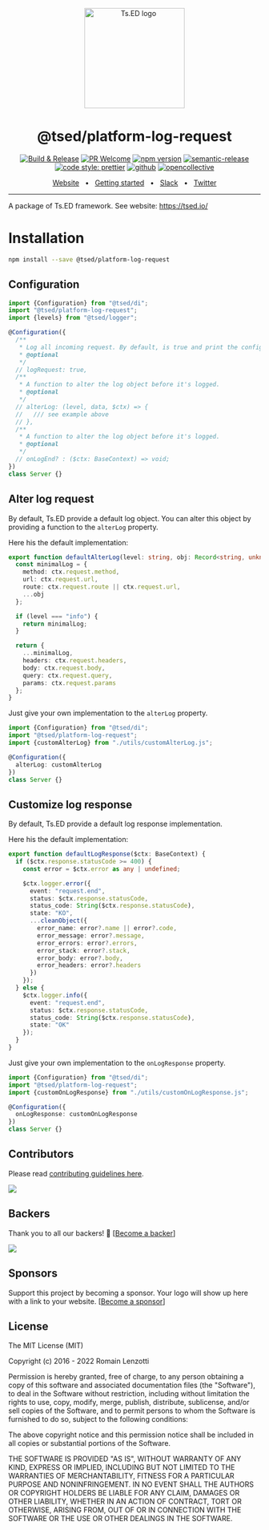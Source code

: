 <p style="text-align: center" align="center">
 <a href="https://tsed.io" target="_blank"><img src="https://tsed.io/tsed-og.png" width="200" alt="Ts.ED logo"/></a>
</p>

<div align="center">
   <h1>@tsed/platform-log-request</h1>

[![Build & Release](https://github.com/tsedio/tsed/workflows/Build%20&%20Release/badge.svg)](https://github.com/tsedio/tsed/actions?query=workflow%3A%22Build+%26+Release%22)
[![PR Welcome](https://img.shields.io/badge/PRs-welcome-brightgreen.svg)](https://github.com/tsedio/tsed/blob/master/CONTRIBUTING.md)
[![npm version](https://badge.fury.io/js/%40tsed%2Fcommon.svg)](https://badge.fury.io/js/%40tsed%2Fcommon)
[![semantic-release](https://img.shields.io/badge/%20%20%F0%9F%93%A6%F0%9F%9A%80-semantic--release-e10079.svg)](https://github.com/semantic-release/semantic-release)
[![code style: prettier](https://img.shields.io/badge/code_style-prettier-ff69b4.svg?style=flat-square)](https://github.com/prettier/prettier)
[![github](https://img.shields.io/static/v1?label=Github%20sponsor&message=%E2%9D%A4&logo=GitHub&color=%23fe8e86)](https://github.com/sponsors/romakita)
[![opencollective](https://img.shields.io/static/v1?label=OpenCollective%20sponsor&message=%E2%9D%A4&logo=OpenCollective&color=%23fe8e86)](https://opencollective.com/tsed)

</div>

<div align="center">
  <a href="https://tsed.io/">Website</a>
  <span>&nbsp;&nbsp;•&nbsp;&nbsp;</span>
  <a href="https://tsed.io/getting-started/">Getting started</a>
  <span>&nbsp;&nbsp;•&nbsp;&nbsp;</span>
  <a href="https://slack.tsed.io">Slack</a>
  <span>&nbsp;&nbsp;•&nbsp;&nbsp;</span>
  <a href="https://twitter.com/TsED_io">Twitter</a>
</div>

<hr />

A package of Ts.ED framework. See website: https://tsed.io/

# Installation

```bash
npm install --save @tsed/platform-log-request
```

## Configuration

```ts
import {Configuration} from "@tsed/di";
import "@tsed/platform-log-request";
import {levels} from "@tsed/logger";

@Configuration({
  /**
   * Log all incoming request. By default, is true and print the configured `logger.requestFields`.
   * @optional
   */
  // logRequest: true,
  /**
   * A function to alter the log object before it's logged.
   * @optional
   */
  // alterLog: (level, data, $ctx) => {
  //   /// see example above
  // },
  /**
   * A function to alter the log object before it's logged.
   * @optional
   */
  // onLogEnd? : ($ctx: BaseContext) => void;
})
class Server {}
```

## Alter log request

By default, Ts.ED provide a default log object. You can alter this object by providing a function to the `alterLog` property.

Here his the default implementation:

```typescript
export function defaultAlterLog(level: string, obj: Record<string, unknown>, ctx: BaseContext) {
  const minimalLog = {
    method: ctx.request.method,
    url: ctx.request.url,
    route: ctx.request.route || ctx.request.url,
    ...obj
  };

  if (level === "info") {
    return minimalLog;
  }

  return {
    ...minimalLog,
    headers: ctx.request.headers,
    body: ctx.request.body,
    query: ctx.request.query,
    params: ctx.request.params
  };
}
```

Just give your own implementation to the `alterLog` property.

```typescript
import {Configuration} from "@tsed/di";
import "@tsed/platform-log-request";
import {customAlterLog} from "./utils/customAlterLog.js";

@Configuration({
  alterLog: customAlterLog
})
class Server {}
```

## Customize log response

By default, Ts.ED provide a default log response implementation.

Here his the default implementation:

```typescript
export function defaultLogResponse($ctx: BaseContext) {
  if ($ctx.response.statusCode >= 400) {
    const error = $ctx.error as any | undefined;

    $ctx.logger.error({
      event: "request.end",
      status: $ctx.response.statusCode,
      status_code: String($ctx.response.statusCode),
      state: "KO",
      ...cleanObject({
        error_name: error?.name || error?.code,
        error_message: error?.message,
        error_errors: error?.errors,
        error_stack: error?.stack,
        error_body: error?.body,
        error_headers: error?.headers
      })
    });
  } else {
    $ctx.logger.info({
      event: "request.end",
      status: $ctx.response.statusCode,
      status_code: String($ctx.response.statusCode),
      state: "OK"
    });
  }
}
```

Just give your own implementation to the `onLogResponse` property.

```typescript
import {Configuration} from "@tsed/di";
import "@tsed/platform-log-request";
import {customOnLogResponse} from "./utils/customOnLogResponse.js";

@Configuration({
  onLogResponse: customOnLogResponse
})
class Server {}
```

## Contributors

Please read [contributing guidelines here](https://tsed.io/contributing.html).

<a href="https://github.com/tsedio/tsed/graphs/contributors"><img src="https://opencollective.com/tsed/contributors.svg?width=890" /></a>

## Backers

Thank you to all our backers! 🙏 [[Become a backer](https://opencollective.com/tsed#backer)]

<a href="https://opencollective.com/tsed#backers" target="_blank"><img src="https://opencollective.com/tsed/tiers/backer.svg?width=890"></a>

## Sponsors

Support this project by becoming a sponsor. Your logo will show up here with a link to your website. [[Become a sponsor](https://opencollective.com/tsed#sponsor)]

## License

The MIT License (MIT)

Copyright (c) 2016 - 2022 Romain Lenzotti

Permission is hereby granted, free of charge, to any person obtaining a copy of this software and associated documentation files (the "Software"), to deal in the Software without restriction, including without limitation the rights to use, copy, modify, merge, publish, distribute, sublicense, and/or sell copies of the Software, and to permit persons to whom the Software is furnished to do so, subject to the following conditions:

The above copyright notice and this permission notice shall be included in all copies or substantial portions of the Software.

THE SOFTWARE IS PROVIDED "AS IS", WITHOUT WARRANTY OF ANY KIND, EXPRESS OR IMPLIED, INCLUDING BUT NOT LIMITED TO THE WARRANTIES OF MERCHANTABILITY, FITNESS FOR A PARTICULAR PURPOSE AND NONINFRINGEMENT. IN NO EVENT SHALL THE AUTHORS OR COPYRIGHT HOLDERS BE LIABLE FOR ANY CLAIM, DAMAGES OR OTHER LIABILITY, WHETHER IN AN ACTION OF CONTRACT, TORT OR OTHERWISE, ARISING FROM, OUT OF OR IN CONNECTION WITH THE SOFTWARE OR THE USE OR OTHER DEALINGS IN THE SOFTWARE.
